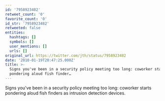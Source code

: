 ```yaml
---
id: '7958923482'
retweet_count: '0'
favorite_count: '0'
id_str: '7958923482'
retweeted: false
entities:
  hashtags: []
  symbols: []
  user_mentions: []
  urls: []
original_url: https://twitter.com/jth/status/7958923482
date: '2010-01-19T20:47:25.000Z'
title: >-
  Signs you've been in a security policy meeting too long: coworker starts
  pondering aloud fish finder…
---
```


Signs you've been in a security policy meeting too long: coworker starts pondering aloud fish finders as intrusion detection devices.